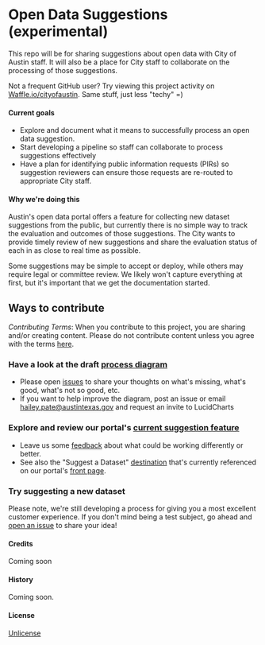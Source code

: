 # Open Data Suggestions (experimental)

This repo will be for sharing suggestions about open data with City of Austin staff. It will also be a place for City staff to collaborate on the processing of those suggestions. 

Not a frequent GitHub user? Try viewing this project activity on [Waffle.io/cityofaustin](https://waffle.io/cityofaustin/open-data-suggestions). Same stuff, just less "techy" =)

#### Current goals

* Explore and document what it means to successfully process an open data suggestion. 
* Start developing a pipeline so staff can collaborate to process suggestions effectively
* Have a plan for identifying public information requests (PIRs) so suggestion reviewers can ensure those requests are re-routed to appropriate City staff.

#### Why we're doing this

Austin's open data portal offers a feature for collecting new dataset suggestions from the public, but currently there is no simple way to track the evaluation and outcomes of those suggestions. The City wants to provide timely review of new suggestions and share the evaluation status of each in as close to real time as possible.

Some suggestions may be simple to accept or deploy, while others may require legal or committee review. We likely won't capture everything at first, but it's important that we get the documentation started.



## Ways to contribute

*Contributing Terms*: When you contribute to this project, you are sharing and/or creating content. Please do not contribute content unless you agree with the terms [here](https://github.com/cityofaustin/open-data-suggestions/blob/master/CONTRIBUTING.md).

### Have a look at the draft [process diagram](https://www.lucidchart.com/documents/view/f90169e8-ed7f-44ae-9688-af811b2e43a1)
* Please open [issues](https://github.com/cityofaustin/open-data-suggestions/issues/new) to share your thoughts on what's missing, what's good, what's not so good, etc.
* If you want to help improve the diagram, post an issue or email hailey.pate@austintexas.gov and request an invite to LucidCharts

### Explore and review our portal's [current suggestion feature](https://data.austintexas.gov/nominate)
* Leave us some [feedback](https://github.com/cityofaustin/open-data-suggestions/issues/new) about what could be working differently or better. 
* See also the "Suggest a Dataset" [destination](https://data.austintexas.gov/dataset/Request-a-Data-Set/3k53-dsif) that's currently referenced on our portal's [front page](https://data.austintexas.gov). 

### Try suggesting a new dataset
Please note, we're still developing a process for giving you a most excellent customer experience. If you don't mind being a test subject, go ahead and [open an issue](https://github.com/cityofaustin/open-data-suggestions/issues/new) to share your idea!

#### Credits

Coming soon

#### History

Coming soon.

#### License

[Unlicense](https://github.com/city-of-austin/open-data-suggestions/blob/master/LICENSE.md)
